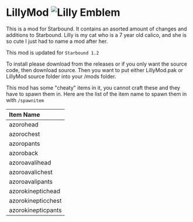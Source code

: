 # LillyMod ![Lilly Emblem](https://gitlab.com/thakyZ/LillyMod/raw/master/images/LillyModLogo-small.png)
This is a mod for Starbound. It contains an asorted amount of changes and additions to Starbound.
Lilly is my cat who is a 7 year old calico, and she is so cute I just had to name a mod after her.

This mod is updated for ```Starbound 1.2```

To install please download from the releases or if you only want the source code, then download source. Then you want to put either LillyMod.pak or LillyMod source folder into your /mods folder.

This mod has some "cheaty" items in it, you cannot craft these and they have to spawn them in.
Here are the list of the item name to spawn them in with ```/spawnitem```

| Item Name          |
|:------------------ |
| azorohead          |
| azorochest         |
| azoropants         |
| azoroback          |
| azoroavalihead     |
| azoroavalichest    |
| azoroavalipants    |
| azorokineptichead  |
| azorokinepticchest |
| azorokinepticpants |
